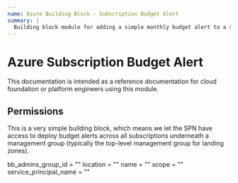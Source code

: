 ```yaml
---
name: Azure Building Block - Subscription Budget Alert
summary: |
  Building block module for adding a simple monthly budget alert to a subscription.
---
```


# Azure Subscription Budget Alert

This documentation is intended as a reference documentation for cloud foundation or platform engineers using this module.

## Permissions

This is a very simple building block, which means we let the SPN have access to deploy budget alerts 
across all subscriptions underneath a management group (typically the top-level management group for landing zones).

<!-- BEGIN_TF_DOCS -->
bb_admins_group_id     = ""
location               = ""
name                   = ""
scope                  = ""
service_principal_name = ""
<!-- END_TF_DOCS -->